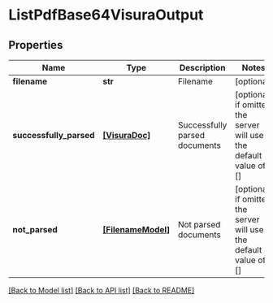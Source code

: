 # ListPdfBase64VisuraOutput


## Properties
Name | Type | Description | Notes
------------ | ------------- | ------------- | -------------
**filename** | **str** | Filename | [optional] 
**successfully_parsed** | [**[VisuraDoc]**](VisuraDoc.md) | Successfully parsed documents | [optional]  if omitted the server will use the default value of []
**not_parsed** | [**[FilenameModel]**](FilenameModel.md) | Not parsed documents | [optional]  if omitted the server will use the default value of []

[[Back to Model list]](../README.md#documentation-for-models) [[Back to API list]](../README.md#documentation-for-api-endpoints) [[Back to README]](../README.md)


